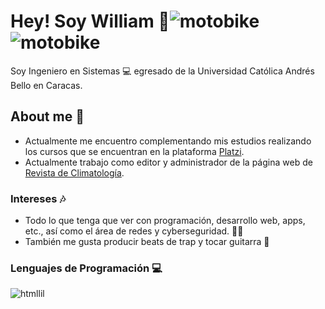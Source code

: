 # Hey! Soy William 💙![motobike](https://user-images.githubusercontent.com/125997854/222015795-ffb303da-5048-4213-bd9a-53a506f171be.gif) ![motobike](https://user-images.githubusercontent.com/125997854/222016238-358fab13-d91e-46df-9858-d2a3e7eeeeb6.gif)



Soy Ingeniero en Sistemas 💻 egresado de la Universidad Católica Andrés Bello en Caracas.

## About me 🐻
* Actualmente me encuentro complementando mis estudios realizando los cursos que se encuentran en la plataforma [Platzi](https://platzi.com/home "Platzi").
* Actualmente trabajo como editor y administrador de la página web de [Revista de Climatología](https://rclimatol.eu/ "Revista de Climatología").

### Intereses 🎶
* Todo lo que tenga que ver con programación, desarrollo web, apps, etc., así como el área de redes y cyberseguridad. 🕵️‍♀️
* También me gusta producir beats de trap y tocar guitarra 🎸

### Lenguajes de Programación 💻
![htmllil](https://user-images.githubusercontent.com/125997854/222015318-0698da17-e199-4600-8d5c-55280eda8c6f.png)

